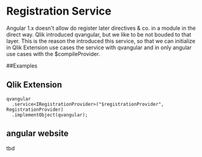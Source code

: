 # Registration Service

Angular 1.x doesn't allow do register later directives & co. in a module in the direct way.
Qlik introduced qvangular, but we like to be not bouded to that layer.
This is the reason the introduced this service, so that we can initialize in Qlik Extension
use cases the service with qvangular and in only angular use cases with the $compileProvider.

##Examples

## Qlik Extension

```
qvangular
  .service<IRegistrationProvider>("$registrationProvider", RegistrationProvider)
  .implementObject(qvangular);
```

## angular website

tbd

